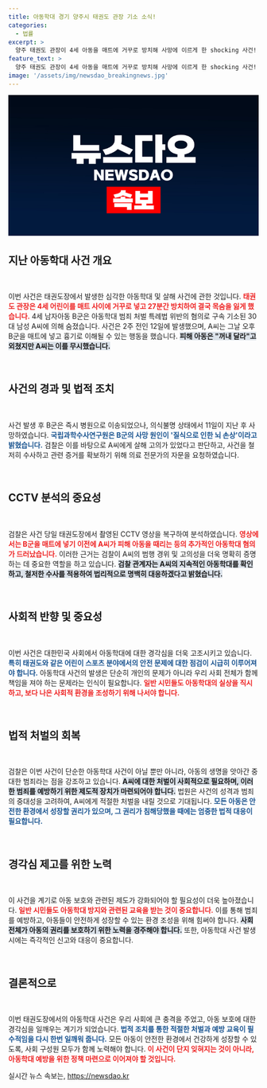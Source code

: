 ```yaml
---
title: 아동학대 경기 양주시 태권도 관장 기소 소식!
categories:
  - 법률
excerpt: >
  양주 태권도 관장이 4세 아동을 매트에 거꾸로 방치해 사망에 이르게 한 shocking 사건! 꺼내 달라는 외침을 외면한 그에게 내려질 무거운 죄는? 검찰 조사 결과, 잔혹한 아동학대의 실체가 드러났다!
feature_text: >
  양주 태권도 관장이 4세 아동을 매트에 거꾸로 방치해 사망에 이르게 한 shocking 사건! 꺼내 달라는 외침을 외면한 그에게 내려질 무거운 죄는? 검찰 조사 결과, 잔혹한 아동학대의 실체가 드러났다!
image: '/assets/img/newsdao_breakingnews.jpg'
---
```


<p><img src="/assets/img/newsdao_breakingnews.jpg" alt="pcversion 속보" /></p>

<h2 data-ke-size="size26">지난 아동학대 사건 개요</h2>

<p data-ke-size="size16">&nbsp;</p>

<p>이번 사건은 태권도장에서 발생한 심각한 아동학대 및 살해 사건에 관한 것입니다. <b><span style="color: #ee2323;">태권도 관장은 4세 어린이를 매트 사이에 거꾸로 넣고 27분간 방치하여 결국 목숨을 잃게 했습니다.</span></b> 4세 남자아동 B군은 아동학대 범죄 처벌 특례법 위반의 혐의로 구속 기소된 30대 남성 A씨에 의해 숨졌습니다. 사건은 2주 전인 12일에 발생했으며, A씨는 그날 오후 B군을 매트에 넣고 흉기로 이해될 수 있는 행동을 했습니다. <b><span style="background-color: #21538527;">피해 아동은 "꺼내 달라"고 외쳤지만 A씨는 이를 무시했습니다.</span></b></p>

<p data-ke-size="size16">&nbsp;</p>

<h2 data-ke-size="size26">사건의 경과 및 법적 조치</h2>

<p data-ke-size="size16">&nbsp;</p>

<p>사건 발생 후 B군은 즉시 병원으로 이송되었으나, 의식불명 상태에서 11일이 지난 후 사망하였습니다. <b><span style="color: #1a5490;">국립과학수사연구원은 B군의 사망 원인이 '질식으로 인한 뇌 손상'이라고 밝혔습니다.</span></b> 검찰은 이를 바탕으로 A씨에게 살해 고의가 있었다고 판단하고, 사건을 철저히 수사하고 관련 증거를 확보하기 위해 의료 전문가의 자문을 요청하였습니다.</p>

<p data-ke-size="size16">&nbsp;</p>

<h2 data-ke-size="size26">CCTV 분석의 중요성</h2>

<p data-ke-size="size16">&nbsp;</p>

<p>검찰은 사건 당일 태권도장에서 촬영된 CCTV 영상을 복구하여 분석하였습니다. <b><span style="color: #ee2323;">영상에서는 B군을 매트에 넣기 이전에 A씨가 피해 아동을 때리는 등의 추가적인 아동학대 혐의가 드러났습니다.</span></b> 이러한 근거는 검찰이 A씨의 범행 경위 및 고의성을 더욱 명확히 증명하는 데 중요한 역할을 하고 있습니다. <b><span style="background-color: #21538527;">검찰 관계자는 A씨의 지속적인 아동학대를 확인하고, 철저한 수사를 적용하여 법리적으로 명백히 대응하겠다고 밝혔습니다.</span></b></p>

<p data-ke-size="size16">&nbsp;</p>

<h2 data-ke-size="size26">사회적 반향 및 중요성</h2>

<p data-ke-size="size16">&nbsp;</p>

<p>이번 사건은 대한민국 사회에서 아동학대에 대한 경각심을 더욱 고조시키고 있습니다. <b><span style="color: #1a5490;">특히 태권도와 같은 어린이 스포츠 분야에서의 안전 문제에 대한 점검이 시급히 이루어져야 합니다.</span></b> 아동학대 사건의 발생은 단순히 개인의 문제가 아니라 우리 사회 전체가 함께 책임을 져야 하는 문제라는 인식이 필요합니다. <b><span style="color: #ee2323;">일반 시민들도 아동학대의 실상을 직시하고, 보다 나은 사회적 환경을 조성하기 위해 나서야 합니다.</span></b></p>

<p data-ke-size="size16">&nbsp;</p>

<h2 data-ke-size="size26">법적 처벌의 회복</h2>

<p data-ke-size="size16">&nbsp;</p>

<p>검찰은 이번 사건이 단순한 아동학대 사건이 아닐 뿐만 아니라, 아동의 생명을 앗아간 중대한 범죄라는 점을 강조하고 있습니다. <b><span style="background-color: #21538527;">A씨에 대한 처벌이 사회적으로 필요하며, 이러한 범죄를 예방하기 위한 제도적 장치가 마련되어야 합니다.</span></b> 법원은 사건의 성격과 범죄의 중대성을 고려하여, A씨에게 적절한 처벌을 내릴 것으로 기대됩니다. <b><span style="color: #1a5490;">모든 아동은 안전한 환경에서 성장할 권리가 있으며, 그 권리가 침해당했을 때에는 엄중한 법적 대응이 필요합니다.</span></b></p>

<p data-ke-size="size16">&nbsp;</p>

<h2 data-ke-size="size26">경각심 제고를 위한 노력</h2>

<p data-ke-size="size16">&nbsp;</p>

<p>이 사건을 계기로 아동 보호와 관련된 제도가 강화되어야 할 필요성이 더욱 높아졌습니다. <b><span style="color: #ee2323;">일반 시민들도 아동학대 방지와 관련된 교육을 받는 것이 중요합니다.</span></b> 이를 통해 범죄를 예방하고, 아동들이 안전하게 성장할 수 있는 환경 조성을 위해 힘써야 합니다. <b><span style="background-color: #21538527;">사회 전체가 아동의 권리를 보호하기 위한 노력을 경주해야 합니다.</span></b> 또한, 아동학대 사건 발생 시에는 즉각적인 신고와 대응이 중요합니다.</p>

<p data-ke-size="size16">&nbsp;</p>

<h2 data-ke-size="size26">결론적으로</h2>

<p data-ke-size="size16">&nbsp;</p>

<p>이번 태권도장에서의 아동학대 사건은 우리 사회에 큰 충격을 주었고, 아동 보호에 대한 경각심을 일깨우는 계기가 되었습니다. <b><span style="color: #1a5490;">법적 조치를 통한 적절한 처벌과 예방 교육이 필수적임을 다시 한번 일깨워 줍니다.</span></b> 모든 아동이 안전한 환경에서 건강하게 성장할 수 있도록, 사회 구성원 모두가 함께 노력해야 합니다. <b><span style="color: #ee2323;">이 사건이 단지 잊혀지는 것이 아니라, 아동학대 예방을 위한 정책 마련으로 이어져야 할 것입니다.</span></b></p>
실시간 뉴스 속보는, <a href="https://newsdao.kr" rel="dofollow">https://newsdao.kr</a>


